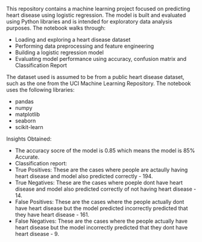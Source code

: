 This repository contains a machine learning project focused on predicting heart disease using logistic regression. The model is built and evaluated using Python libraries and is intended for exploratory data analysis purposes.
The notebook walks through:

- Loading and exploring a heart disease dataset
- Performing data preprocessing and feature engineering
- Building a logistic regression model
- Evaluating model performance using accuracy, confusion matrix and Classification Report

The dataset used is assumed to be from a public heart disease dataset, such as the one from the UCI Machine Learning Repository.
The notebook uses the following libraries:

- pandas
- numpy
- matplotlib
- seaborn
- scikit-learn

Insights Obtained:

- The accuracy socre of the model is 0.85 which means the model is 85% Accurate.
- Classification report:
- True Positives: These are the cases where people are actaully having heart disease and model also predicted correctly - 194.
- True Negatives: These are the cases where poeple dont have heart disease and model also predicted correctly of not having heart disease - 14.
- False Positives: These are the cases where the people actually dont have heart disease but the model predicted incorrectly predicted that they have heart disease - 161.
- False Negatives: These are the cases where the people actually have heart disease but the model incorrectly predicted that they dont have heart disease - 9. 
